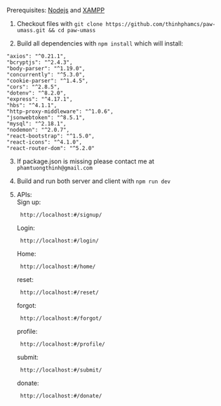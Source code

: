Prerequisites: [Nodejs](https://nodejs.org/en/) and [XAMPP](https://www.apachefriends.org/index.html)

1. Checkout files with `git clone https://github.com/thinhphamcs/paw-umass.git && cd paw-umass`

2. Build all dependencies with `npm install` which will install:

```
"axios": "^0.21.1",
"bcryptjs": "^2.4.3",
"body-parser": "^1.19.0",
"concurrently": "^5.3.0",
"cookie-parser": "^1.4.5",
"cors": "^2.8.5",
"dotenv": "^8.2.0",
"express": "^4.17.1",
"hbs": "^4.1.1",
"http-proxy-middleware": "^1.0.6",
"jsonwebtoken": "^8.5.1",
"mysql": "^2.18.1",
"nodemon": "^2.0.7",
"react-bootstrap": "^1.5.0",
"react-icons": "^4.1.0",
"react-router-dom": "^5.2.0"
```

3. If package.json is missing please contact me at `phamtuongthinh@gmail.com`

4. Build and run both server and client with `npm run dev`

5. APIs: \
    Sign up:
    ```
     http://localhost:#/signup/
    ```
    Login:
    ```
     http://localhost:#/login/
    ```
    Home:
    ```
     http://localhost:#/home/
    ```
    reset:
    ```
     http://localhost:#/reset/
    ```
    forgot:
    ```
     http://localhost:#/forgot/
    ```
    profile:
    ```
     http://localhost:#/profile/
    ```
    submit:
    ```
     http://localhost:#/submit/
    ```
    donate:
    ```
     http://localhost:#/donate/
    ```